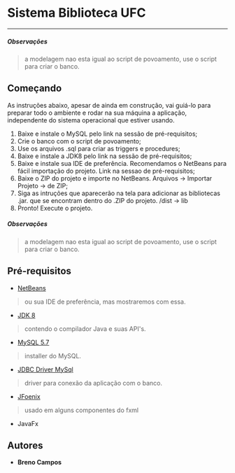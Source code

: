 # Sistema Biblioteca UFC
---
##### Observações
> a modelagem nao esta igual ao script de povoamento, use o script para criar o banco.

## Começando
As instruções abaixo, apesar de ainda em construção, vai guiá-lo para preparar todo o ambiente e rodar na sua máquina a aplicação, independente do sistema operacional que estiver usando.

1. Baixe e instale o MySQL pelo link na sessão de pré-requisitos; 
2. Crie o banco com o script de povoamento;
2. Use os arquivos .sql para criar as triggers e procedures;
3. Baixe e instale a JDK8 pelo link na sessão de pré-requisitos;
4. Baixe e instale sua IDE de preferência. Recomendamos o NetBeans para fácil importação do projeto. Link na sessao de pré-requisitos;
5. Baixe o ZIP do projeto e importe no NetBeans. Arquivos -> Importar Projeto -> de ZIP;
6. Siga as intruções que aparecerão na tela para adicionar as bibliotecas .jar. que se encontram dentro do .ZIP do projeto. 
/dist -> lib
7. Pronto! Execute o projeto.

##### Observações
> a modelagem nao esta igual ao script de povoamento, use o script para criar o banco.

## Pré-requisitos
* [NetBeans](https://netbeans.org/downloads/)
> ou sua IDE de preferência, mas mostraremos com essa.
* [JDK 8](https://www.oracle.com/technetwork/java/javase/downloads/jdk8-downloads-2133151.html)
> contendo o compilador Java e suas API's.
* [MySQL 5.7](https://dev.mysql.com/downloads/windows/installer/5.7.html)
> installer do MySQL.
* [JDBC Driver MySql](https://dev.mysql.com/downloads/connector/j/)
> driver para conexão da aplicação com o banco.
* [JFoenix](https://github.com/jfoenixadmin/JFoenix) 
> usado em alguns componentes do fxml

* JavaFx

## Autores
* **Breno Campos**

<!-- talvez tenha que adicionar o FontAwesoneFX -->
